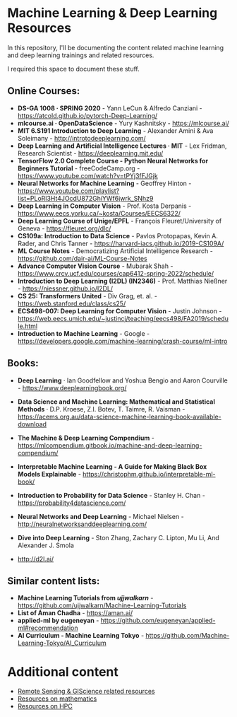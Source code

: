 # Machine Learning & Deep Learning Resources

In this repository, I'll be documenting the content related machine learning and deep learning trainings and related resources.

I required this space to document these stuff.

## Online Courses:

- **DS-GA 1008 · SPRING 2020** - Yann LeCun & Alfredo Canziani - https://atcold.github.io/pytorch-Deep-Learning/
- **mlcourse.ai · OpenDataScience** - Yury Kashnitsky - https://mlcourse.ai/
- **MIT 6.S191 Introduction to Deep Learning** - Alexander Amini & Ava Soleimany - http://introtodeeplearning.com/
- **Deep Learning and Artificial Intelligence Lectures · MIT** - Lex Fridman, Research Scientist - https://deeplearning.mit.edu/
- **TensorFlow 2.0 Complete Course - Python Neural Networks for Beginners Tutorial** - freeCodeCamp.org - https://www.youtube.com/watch?v=tPYj3fFJGjk
- **Neural Networks for Machine Learning** - Geoffrey Hinton - https://www.youtube.com/playlist?list=PLoRl3Ht4JOcdU872GhiYWf6jwrk_SNhz9
- **Deep Learning in Computer Vision** - Prof. Kosta Derpanis - https://www.eecs.yorku.ca/~kosta/Courses/EECS6322/
- **Deep Learning Course of Unige/EPFL** - François Fleuret/University of Geneva - https://fleuret.org/dlc/
- **CS109a: Introduction to Data Science** - Pavlos Protopapas, Kevin A. Rader, and Chris Tanner - https://harvard-iacs.github.io/2019-CS109A/
- **ML Course Notes** - Democratizing Artificial Intelligence Research - https://github.com/dair-ai/ML-Course-Notes
- **Advance Computer Vision Course** - Mubarak Shah - https://www.crcv.ucf.edu/courses/cap6412-spring-2022/schedule/
- **Introduction to Deep Learning (I2DL) (IN2346)** - Prof. Matthias Nießner - https://niessner.github.io/I2DL/
- **CS 25: Transformers United** - Div Grag, et. al. - https://web.stanford.edu/class/cs25/
- **ECS498-007: Deep Learning for Computer Vision** - Justin Johnson - https://web.eecs.umich.edu/~justincj/teaching/eecs498/FA2019/schedule.html
- **Introduction to Machine Learning** - Google - https://developers.google.com/machine-learning/crash-course/ml-intro

## Books:

- **Deep Learning** · Ian Goodfellow and Yoshua Bengio and Aaron Courville - https://www.deeplearningbook.org/

- **Data Science and Machine Learning: Mathematical and Statistical Methods** · D.P. Kroese, Z.I. Botev, T. Taimre, R. Vaisman - https://acems.org.au/data-science-machine-learning-book-available-download
- **The Machine & Deep Learning Compendium** - https://mlcompendium.gitbook.io/machine-and-deep-learning-compendium/
- **Interpretable Machine Learning - A Guide for Making Black Box Models Explainable** - https://christophm.github.io/interpretable-ml-book/
- **Introduction to Probability for Data Science** - Stanley H. Chan - https://probability4datascience.com/
- **Neural Networks and Deep Learning** - Michael Nielsen - http://neuralnetworksanddeeplearning.com/
- **Dive into Deep Learning** - Ston Zhang, Zachary C. Lipton, Mu Li, And Alexander J. Smola
 - http://d2l.ai/

## Similar content lists:
- **Machine Learning Tutorials from _ujjwalkarn_** - https://github.com/ujjwalkarn/Machine-Learning-Tutorials
- **List of Aman Chadha** - https://aman.ai/
- **applied-ml by eugeneyan** - https://github.com/eugeneyan/applied-ml#recommendation
- **AI Curriculum - Machine Learning Tokyo** - https://github.com/Machine-Learning-Tokyo/AI_Curriculum

# Additional content
- [Remote Sensing & GIScience related resources](remote_sensing_giscience/README.md)
- [Resources on mathematics](./mathematics/README.md)
- [Resources on HPC](./HPC/README.md)